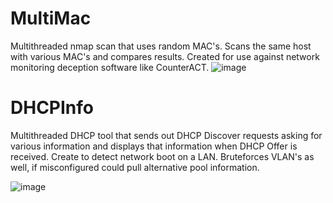 # MultiMac
Multithreaded nmap scan that uses random MAC's. Scans the same host with various MAC's and compares results. Created for use against network monitoring deception software like CounterACT.
![image](https://user-images.githubusercontent.com/18420902/34954278-79a6fe0e-f9e5-11e7-8ec4-d1d53dfe6fda.png)

# DHCPInfo 
Multithreaded DHCP tool that sends out DHCP Discover requests asking for various information and displays that information when DHCP Offer is received. Create to detect network boot on a LAN. Bruteforces VLAN's as well, if misconfigured could pull alternative pool information.

![image](https://user-images.githubusercontent.com/18420902/35168029-216f97b0-fd1d-11e7-9234-4f4528ddb71e.png)

